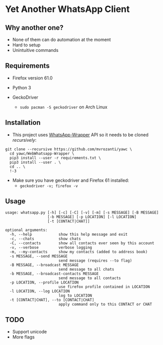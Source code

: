 # Yet Another WhatsApp Client

## Why another one?

- None of them can do automation at the moment
- Hard to setup
- Unintuitive commands

## Requirements

- Firefox version 61.0

- Python 3

- GeckoDriver 
  - `sudo pacman -S geckodriver` on Arch Linux

## Installation

- This project uses [WhatsApp-Wrapper](https://github.com/mukulhase/WebWhatsapp-Wrapper) API so it needs to be cloned *recursively*:

```
git clone --recursive https://github.com/mvrozanti/yawc \
  cd yawc/WebWhatsapp-Wrapper \
  pip3 install --user -r requirements.txt \
  pip3 install --user . \
  cd .. \
  !-3
```

- Make sure you have geckodriver and Firefox 61 installed:
  - `geckodriver -v; firefox -v`

## Usage

```
usage: whatsapp.py [-h] [-c] [-C] [-v] [-m] [-s MESSAGE] [-B MESSAGE]
                   [-b MESSAGE] [-p LOCATION] [-l LOCATION]
                   [-t [CONTACT|CHAT]]

optional arguments:
  -h, --help            show this help message and exit
  -c, --chats           show chats
  -C, --contacts        show all contacts ever seen by this account
  -v, --verbose         verbose logging
  -m, --my-contacts     show my contacts (added to address book)
  -s MESSAGE, --send MESSAGE
                        send message (requires --to flag)
  -B MESSAGE, --broadcast MESSAGE
                        send message to all chats
  -b MESSAGE, --broadcast-contacts MESSAGE
                        send message to all contacts
  -p LOCATION, --profile LOCATION
                        use firefox profile contained in LOCATION
  -l LOCATION, --log LOCATION
                        log to LOCATION
  -t [CONTACT|CHAT], --to [CONTACT|CHAT]
                        apply command only to this CONTACT or CHAT
```

## TODO

- Support unicode
- More flags
